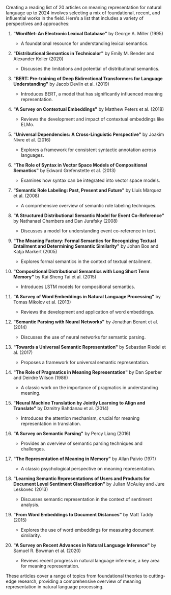 Creating a reading list of 20 articles on meaning representation for natural language up to 2024 involves selecting a mix of foundational, recent, and influential works in the field. Here’s a list that includes a variety of perspectives and approaches:

1. **"WordNet: An Electronic Lexical Database"** by George A. Miller (1995)  
   - A foundational resource for understanding lexical semantics.

2. **"Distributional Semantics in Technicolor"** by Emily M. Bender and Alexander Koller (2020)  
   - Discusses the limitations and potential of distributional semantics.

3. **"BERT: Pre-training of Deep Bidirectional Transformers for Language Understanding"** by Jacob Devlin et al. (2019)  
   - Introduces BERT, a model that has significantly influenced meaning representation.

4. **"A Survey on Contextual Embeddings"** by Matthew Peters et al. (2018)  
   - Reviews the development and impact of contextual embeddings like ELMo.

5. **"Universal Dependencies: A Cross-Linguistic Perspective"** by Joakim Nivre et al. (2016)  
   - Explores a framework for consistent syntactic annotation across languages.

6. **"The Role of Syntax in Vector Space Models of Compositional Semantics"** by Edward Grefenstette et al. (2013)  
   - Examines how syntax can be integrated into vector space models.

7. **"Semantic Role Labeling: Past, Present and Future"** by Lluís Màrquez et al. (2008)  
   - A comprehensive overview of semantic role labeling techniques.

8. **"A Structured Distributional Semantic Model for Event Co-Reference"** by Nathanael Chambers and Dan Jurafsky (2008)  
   - Discusses a model for understanding event co-reference in text.

9. **"The Meaning Factory: Formal Semantics for Recognizing Textual Entailment and Determining Semantic Similarity"** by Johan Bos and Katja Markert (2005)  
   - Explores formal semantics in the context of textual entailment.

10. **"Compositional Distributional Semantics with Long Short Term Memory"** by Kai Sheng Tai et al. (2015)  
    - Introduces LSTM models for compositional semantics.

11. **"A Survey of Word Embeddings in Natural Language Processing"** by Tomas Mikolov et al. (2013)  
    - Reviews the development and application of word embeddings.

12. **"Semantic Parsing with Neural Networks"** by Jonathan Berant et al. (2014)  
    - Discusses the use of neural networks for semantic parsing.

13. **"Towards a Universal Semantic Representation"** by Sebastian Riedel et al. (2017)  
    - Proposes a framework for universal semantic representation.

14. **"The Role of Pragmatics in Meaning Representation"** by Dan Sperber and Deirdre Wilson (1986)  
    - A classic work on the importance of pragmatics in understanding meaning.

15. **"Neural Machine Translation by Jointly Learning to Align and Translate"** by Dzmitry Bahdanau et al. (2014)  
    - Introduces the attention mechanism, crucial for meaning representation in translation.

16. **"A Survey on Semantic Parsing"** by Percy Liang (2016)  
    - Provides an overview of semantic parsing techniques and challenges.

17. **"The Representation of Meaning in Memory"** by Allan Paivio (1971)  
    - A classic psychological perspective on meaning representation.

18. **"Learning Semantic Representations of Users and Products for Document Level Sentiment Classification"** by Julian McAuley and Jure Leskovec (2013)  
    - Discusses semantic representation in the context of sentiment analysis.

19. **"From Word Embeddings to Document Distances"** by Matt Taddy (2015)  
    - Explores the use of word embeddings for measuring document similarity.

20. **"A Survey on Recent Advances in Natural Language Inference"** by Samuel R. Bowman et al. (2020)  
    - Reviews recent progress in natural language inference, a key area for meaning representation.

These articles cover a range of topics from foundational theories to cutting-edge research, providing a comprehensive overview of meaning representation in natural language processing.